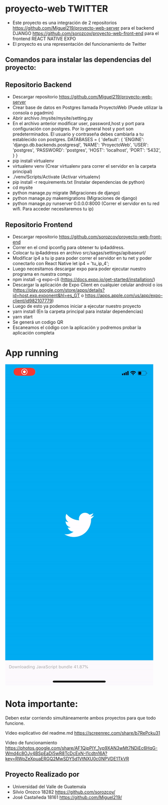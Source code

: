 
# proyecto-web TWITTER
* Este proyecto es una integración de 2 repositorios
https://github.com/Miguel219/proyecto-web-server para el backend DJANGO
https://github.com/sorozcov/proyecto-web-front-end para el frontend REACT NATIVE EXPO
* El proyecto es una representación del funcionamiento de Twitter

## Comandos para instalar las dependencias del proyecto:
## Repositorio Backend
* Descargar repositorio https://github.com/Miguel219/proyecto-web-server
* Crear base de datos en Postgres llamada ProyectoWeb (Puede utilizar la consola o pgadmin)
* Abrir archivo /mysite/mysite/setting.py
* En el archivo anterior modificar user, password,host y port para configuración con postgres. Por lo general host y port son predeterminados. El usuario y contraseña debes cambiarla a tu establecido con postgres.
DATABASES = {
    'default': {
        'ENGINE': 'django.db.backends.postgresql',
        'NAME': 'ProyectoWeb',
        'USER': 'postgres',
        'PASSWORD': 'postgres',
        'HOST': 'localhost',
        'PORT': '5432',
    }
}
* pip install virtualenv
* virtualenv venv   (Crear virtualenv para correr el servidor en la carpeta principal)
* ./venv/Scripts/Activate (Activar virtualenv)
* pip install -r requirements.txt (Instalar dependencias de python)
* cd mysite 
* python manage.py migrate (Migraciones de django)
* python manage.py makemigrations (Migraciones de django)
* python manage.py runserver 0.0.0.0:8000 (Correr el servidor en tu red wifi. Para acceder necesitaremos tu ip)


## Repositorio Frontend
* Descargar repositorio https://github.com/sorozcov/proyecto-web-front-end
* Correr en el cmd ipconfig para obtener tu ip4address.
* Colocar tu ip4address en archivo src/sagas/settings/apibaseurl/
* Modificar ip4 a tu ip para poder correr el servidor en tu net y poder conectarlo con React Native
let ip4 = 'tu_ip_4';
* Luego necesitamos descargar expo para poder ejecutar nuestro programa en nuestra compu
* npm install -g expo-cli (https://docs.expo.io/get-started/installation/)
* Descargar la aplicación de Expo Client en cualquier celular android o ios (https://play.google.com/store/apps/details?id=host.exp.exponent&hl=es_GT o https://apps.apple.com/us/app/expo-client/id982107779)
* Luego de esto ya podemos iniciar a ejecutar nuestro proyecto
* yarn install (En la carpeta principal para instalar dependencias)
* yarn start
* Se generá un codigo QR
* Escaneamos el código con la aplicación y podremos probar la aplicación completa

# App running
![alt text](https://github.com/sorozcov/proyecto-web-front-end/blob/master/demo/1.gif)


# Nota importante:
Deben estar corriendo simultáneamente ambos proyectos para que todo funcione.

Video explicativo del readme.md  https://screenrec.com/share/b7RePcku31

Video de funcionamiento https://photos.google.com/share/AF1QipPIY_1yp9XAN3wMt7NDiEc6HqG-Wmd4c8OJy4BSpEaDi5wR8TcDcExN-I1cdtn16A?key=RWpZeXpuaERGQ2MwSDY5d1VtNXU0c0NPVDE1TkVR

## Proyecto Realizado por
* Universidad del Valle de Guatemala
* Silvio Orozco 18282 https://github.com/sorozcov/
* José Castañeda 18161 https://github.com/Miguel219/

